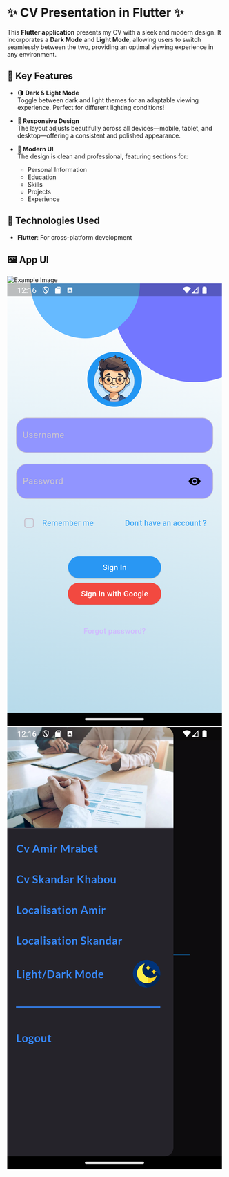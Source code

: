 # ✨ CV Presentation in Flutter ✨

This **Flutter application** presents my CV with a sleek and modern design. It incorporates a **Dark Mode** and **Light Mode**, allowing users to switch seamlessly between the two, providing an optimal viewing experience in any environment.

## 🌟 Key Features

- **🌗 Dark & Light Mode**  
  Toggle between dark and light themes for an adaptable viewing experience. Perfect for different lighting conditions!

- **📱 Responsive Design**  
  The layout adjusts beautifully across all devices—mobile, tablet, and desktop—offering a consistent and polished appearance.

- **🎨 Modern UI**  
  The design is clean and professional, featuring sections for:
  - Personal Information
  - Education
  - Skills
  - Projects
  - Experience

## 🚀 Technologies Used

- **Flutter**: For cross-platform development

## 🖼️ App UI

![Example Image](Screenshots/video.gif)
![Example Image](Screenshots/Capture1.png)
![Example Image](Screenshots/Capture31.png)

